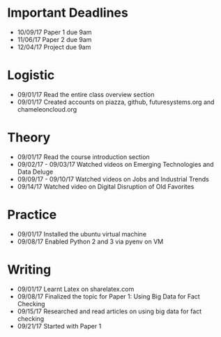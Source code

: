 
# Important Deadlines

* 10/09/17 Paper 1 due 9am
* 11/06/17 Paper 2 due 9am
* 12/04/17 Project due 9am

# Logistic

* 09/01/17 Read the entire class overview section
* 09/01/17 Created accounts on piazza, github, futuresystems.org and chameleoncloud.org

# Theory

* 09/01/17 Read the course introduction section
* 09/02/17 - 09/03/17 Watched videos on Emerging Technologies and Data Deluge
* 09/09/17 - 09/10/17 Watched videos on Jobs and Industrial Trends
* 09/14/17 Watched video on Digital Disruption of Old Favorites

# Practice

* 09/01/17 Installed the ubuntu virtual machine
* 09/08/17 Enabled Python 2 and 3 via pyenv on VM

# Writing

* 09/01/17 Learnt Latex on sharelatex.com
* 09/08/17 Finalized the topic for Paper 1: Using Big Data for Fact Checking
* 09/15/17 Researched and read articles on using big data for fact checking
* 09/21/17 Started with Paper 1
